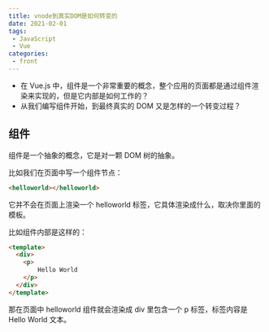 ```yaml
---
title: vnode到真实DOM是如何转变的
date: 2021-02-01
tags:
 - JavaScript
 - Vue
categories:
 - front
---
```


- 在 Vue.js 中，组件是一个非常重要的概念，整个应用的页面都是通过组件渲染来实现的，但是它内部是如何工作的？
- 从我们编写组件开始，到最终真实的 DOM 又是怎样的一个转变过程？

## 组件

组件是一个抽象的概念，它是对一颗 DOM 树的抽象。

比如我们在页面中写一个组件节点：

```html
<helloworld></helloworld>
```

它并不会在页面上渲染一个 helloworld 标签，它具体渲染成什么，取决你里面的模板。

比如组件内部是这样的：

```html
<template>
  <div>
  	<p>
    	Hello World    
    </p>    
  </div>
</template>
```

那在页面中 helloworld 组件就会渲染成 div 里包含一个 p 标签，标签内容是 Hello World 文本。

